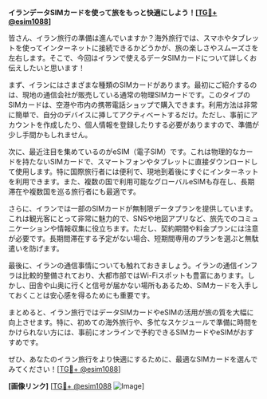 **イランデータSIMカードを使って旅をもっと快適にしよう！[[TG💪+ @esim1088](https://t.me/s/esim1088)]**

皆さん、イラン旅行の準備は進んでいますか？海外旅行では、スマホやタブレットを使ってインターネットに接続できるかどうかが、旅の楽しさやスムーズさを左右します。そこで、今回はイランで使えるデータSIMカードについて詳しくお伝えしたいと思います！

まず、イランにはさまざまな種類のSIMカードがあります。最初にご紹介するのは、現地の通信会社が販売している通常の物理SIMカードです。このタイプのSIMカードは、空港や市内の携帯電話ショップで購入できます。利用方法は非常に簡単で、自分のデバイスに挿してアクティベートするだけ。ただし、事前にアカウントを作成したり、個人情報を登録したりする必要がありますので、準備が少し手間かもしれません。

次に、最近注目を集めているのがeSIM（電子SIM）です。これは物理的なカードを持たないSIMカードで、スマートフォンやタブレットに直接ダウンロードして使用します。特に国際旅行者には便利で、現地到着後にすぐにインターネットを利用できます。また、複数の国で利用可能なグローバルeSIMも存在し、長期滞在や複数国を巡る旅行者にも最適です。

さらに、イランでは一部のSIMカードが無制限データプランを提供しています。これは観光客にとって非常に魅力的で、SNSや地図アプリなど、旅先でのコミュニケーションや情報収集に役立ちます。ただし、契約期間や料金プランには注意が必要です。長期間滞在する予定がない場合、短期間専用のプランを選ぶと無駄遣いを防げます。

最後に、イランの通信事情についても触れておきましょう。イランの通信インフラは比較的整備されており、大都市部ではWi-Fiスポットも豊富にあります。しかし、田舎や山奥に行くと信号が届かない場所もあるため、SIMカードを入手しておくことは安心感を得るためにも重要です。

まとめると、イラン旅行ではデータSIMカードやeSIMの活用が旅の質を大幅に向上させます。特に、初めての海外旅行や、多忙なスケジュールで準備に時間をかけられない方には、事前にオンラインで予約できるSIMカードやeSIMがおすすめです。

ぜひ、あなたのイラン旅行をより快適にするために、最適なSIMカードを選んでみてください！[[TG💪+ @esim1088](https://t.me/s/esim1088)]

**[画像リンク]**
[[TG💪+ @esim1088](https://t.me/s/esim1088) ![Image](https://i.postimg.cc/Y0z9fWf4/image.png)]